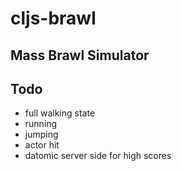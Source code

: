 # cljs-brawl

## Mass Brawl Simulator

## Todo

* full walking state
* running
* jumping
* actor hit
* datomic server side for high scores
